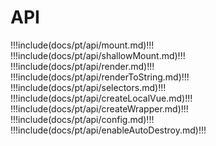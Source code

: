 # API

!!!include(docs/pt/api/mount.md)!!!
!!!include(docs/pt/api/shallowMount.md)!!!
!!!include(docs/pt/api/render.md)!!!
!!!include(docs/pt/api/renderToString.md)!!!
!!!include(docs/pt/api/selectors.md)!!!
!!!include(docs/pt/api/createLocalVue.md)!!!
!!!include(docs/pt/api/createWrapper.md)!!!
!!!include(docs/pt/api/config.md)!!!
!!!include(docs/pt/api/enableAutoDestroy.md)!!!
